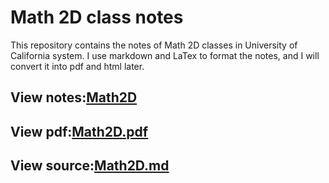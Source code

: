 # Math 2D class notes
This repository contains the notes of Math 2D classes in University of California system.
I use markdown and LaTex to format the notes, and I will convert it into pdf and html later.

## View notes:[Math2D](./Math2D.html)
## View pdf:[Math2D.pdf](./Math2D.pdf)
## View source:[Math2D.md](./Math2D.md)
